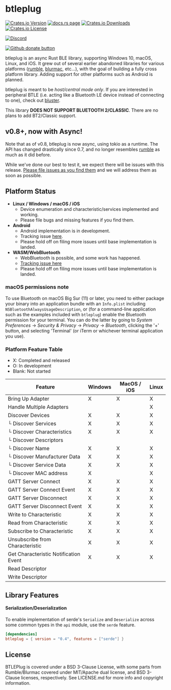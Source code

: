 # btleplug

[![Crates.io Version](https://img.shields.io/crates/v/btleplug)](https://crates.io/crates/btleplug)
[![docs.rs page](https://docs.rs/btleplug/badge.svg)](https://docs.rs/btleplug)
[![Crates.io Downloads](https://img.shields.io/crates/d/btleplug)](https://crates.io/crates/btleplug)
[![Crates.io License](https://img.shields.io/crates/l/btleplug)](https://crates.io/crates/btleplug)

[![Discord](https://img.shields.io/discord/738080600032018443.svg?logo=discord)](https://discord.gg/QGhMFzR)

[![Github donate button](https://img.shields.io/badge/github-donate-ff69b4.svg)](https://www.github.com/sponsors/qdot)

btleplug is an async Rust BLE library, supporting Windows 10, macOS, Linux, and iOS. It grew out of
several earlier abandoned libraries for various platforms
([rumble](https://github.com/mwylde/rumble), [blurmac](https://github.com/servo/devices), etc...),
with the goal of building a fully cross platform library. Adding support for other platforms such as
Android is planned.

btleplug is meant to be _host/central mode only_. If you are interested in peripheral BTLE (i.e.
acting like a Bluetooth LE device instead of connecting to one), check out
[bluster](https://github.com/dfrankland/bluster/tree/master/src).

This library **DOES NOT SUPPORT BLUETOOTH 2/CLASSIC**. There are no plans to add BT2/Classic
support.

## v0.8+, now with Async!

Note that as of v0.8, btleplug is now async, using tokio as a runtime. The API has changed
drastically since 0.7, and no longer resembles [rumble](https://github.com/mwylde/rumble) as much as
it did before.

While we've done our best to test it, we expect there will be issues with this release. [Please file issues as you find them](https://github.com/deviceplug/btleplug/issues/) and we will address them as soon as possible.

## Platform Status

- **Linux / Windows / macOS / iOS**
  - Device enumeration and characteristic/services implemented and working.
  - Please file bugs and missing features if you find them.
- **Android**
  - Android implementation is in development.
  - Tracking issue
    [here](https://github.com/deviceplug/btleplug/issues/8).
  - Please hold off on filing more issues until base implementation is
    landed.
- **WASM/WebBluetooth**
  - WebBluetooth is possible, and some work has happened.
  - [Tracking issue here](https://github.com/deviceplug/btleplug/issues/13)
  - Please hold off on filing more issues until base implementation is
    landed.

### macOS permissions note

To use Bluetooth on macOS Big Sur (11) or later, you need to either package your
binary into an application bundle with an `Info.plist` including
`NSBluetoothAlwaysUsageDescription`, or (for a command-line application such as
the examples included with `btleplug`) enable the Bluetooth permission for your
terminal. You can do the latter by going to _System Preferences_ → _Security &
Privacy_ → _Privacy_ → _Bluetooth_, clicking the '+' button, and selecting
'Terminal' (or iTerm or whichever terminal application you use).

### Platform Feature Table

- X: Completed and released
- O: In development
- Blank: Not started

| Feature                               | Windows | MacOS / iOS | Linux |
| ------------------------------------- | ------- | ----------- | ----- |
| Bring Up Adapter                      | X       | X           | X     |
| Handle Multiple Adapters              |         |             | X     |
| Discover Devices                      | X       | X           | X     |
| └ Discover Services                   | X       | X           | X     |
| └ Discover Characteristics            | X       | X           | X     |
| └ Discover Descriptors                |         |             |       |
| └ Discover Name                       | X       | X           | X     |
| └ Discover Manufacturer Data          | X       | X           | X     |
| └ Discover Service Data               | X       | X           | X     |
| └ Discover MAC address                | X       |             | X     |
| GATT Server Connect                   | X       | X           | X     |
| GATT Server Connect Event             | X       | X           | X     |
| GATT Server Disconnect                | X       | X           | X     |
| GATT Server Disconnect Event          | X       | X           | X     |
| Write to Characteristic               | X       | X           | X     |
| Read from Characteristic              | X       | X           | X     |
| Subscribe to Characteristic           | X       | X           | X     |
| Unsubscribe from Characteristic       | X       | X           | X     |
| Get Characteristic Notification Event | X       | X           | X     |
| Read Descriptor                       |         |             |       |
| Write Descriptor                      |         |             |       |

## Library Features

#### Serialization/Deserialization

To enable implementation of serde's `Serialize` and `Deserialize` across some common types in the `api` module, use the `serde` feature.

```toml
[dependencies]
btleplug = { version = "0.4", features = ["serde"] }
```

## License

BTLEPlug is covered under a BSD 3-Clause License, with some parts from
Rumble/Blurmac covered under MIT/Apache dual license, and BSD 3-Clause
licenses, respectively. See LICENSE.md for more info and copyright
information.

